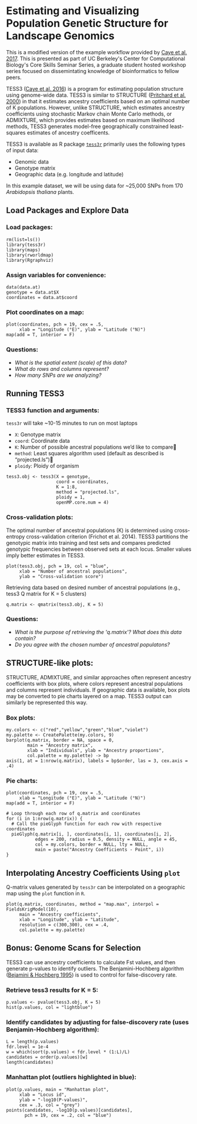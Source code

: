 # Estimating and Visualizing Population Genetic Structure for Landscape Genomics
This is a modified version of the example workflow provided by [Caye et al. 2017](https://bcm-uga.github.io/TESS3_encho_sen/articles/main-vignette.html). This is presented as part of UC Berkeley's Center for Computational Biology's Core Skills Seminar Series, a graduate student hosted workshop series focused on dissemintating knowledge of bioinformatics to fellow peers.

TESS3 ([Caye et al. 2016](https://doi.org/10.1111/1755-0998.12471)) is a program for estimating population structure using genome-wide data. TESS3 is similar to STRUCTURE ([Pritchard et al. 2000](10.1093/genetics/155.2.945)) in that it estimates ancestry coefficients based on an optimal number of K populations. However, unlike STRUCTURE, which estimates ancestry coefficients using stochastic Markov chain Monte Carlo methods, or ADMIXTURE, which provides estimates based on maximum likelihood methods, TESS3 generates model-free geographically constrained least-squares estimates of ancestry coefficents.

TESS3 is available as R package [`tess3r`](https://github.com/bcm-uga/TESS3_encho_sen) primarily uses the following types of input data:  
* Genomic data
* Genotype matrix
* Geographic data (e.g. longitude and latitude)

In this example dataset, we will be using data for ~25,000 SNPs from 170 *Arabidopsis thaliana* plants.

## Load Packages and Explore Data
### Load packages:
```{r, echo=FALSE}
rm(list=ls())
library(tess3r)
library(maps)
library(rworldmap)
library(Rgraphviz)
```

### Assign variables for convenience:
```{r, echo=FALSE}
data(data.at)
genotype = data.at$X
coordinates = data.at$coord
```

### Plot coordinates on a map:
```{r, echo=FALSE}
plot(coordinates, pch = 19, cex = .5, 
     xlab = "Longitude (°E)", ylab = "Latitude (°N)")
map(add = T, interior = F)
```

### Questions:
* *What is the spatial extent (scale) of this data?*  
* *What do rows and columns represent?*  
* *How many SNPs are we analyzing?*  

## Running TESS3 
### TESS3 function and arguments:
`tess3r` will take ~10-15 minutes to run on most laptops
* `X`: Genotype matrix
* `coord`: Coordinate data
* `K`: Number of possible ancestral populations we’d like to compare
* `method`: Least squares algorithm used (default as described is “projected.ls”)
* `ploidy`: Ploidy of organism

```{r, echo=FALSE}
tess3.obj <- tess3(X = genotype, 
                   coord = coordinates, 
                   K = 1:8, 
                   method = "projected.ls", 
                   ploidy = 1, 
                   openMP.core.num = 4)
```
### Cross-validation plots:
The optimal number of ancestral populations (K) is determined using cross-entropy cross-validation criterion (Frichot et al. 2014). TESS3 partitions the genotypic matrix into training and test sets and compares predicted genotypic frequencies between observed sets at each locus. Smaller values imply better estimates in TESS3.

```{r, echo=FALSE}
plot(tess3.obj, pch = 19, col = "blue",
     xlab = "Number of ancestral populations",
     ylab = "Cross-validation score")
```

Retrieving data based on desired number of ancestral populations (e.g., tess3 Q matrix for K = 5 clusters)
```{r, echo=FALSE}
q.matrix <- qmatrix(tess3.obj, K = 5)
```

### Questions:
* *What is the purpose of retrieving the 'q.matrix'? What does this data contain?*
* *Do you agree with the chosen number of ancestral populatons?*

## STRUCTURE-like plots:
STRUCTURE, ADMIXTURE, and similar approaches often represent ancestry coefficients with box plots, where colors represent ancestral populations and columns represent individuals. If geographic data is available, box plots may be converted to pie charts layered on a map. TESS3 output can similarly be represented this way.

### Box plots: 
```{r, echo=FALSE}
my.colors <- c("red","yellow","green","blue","violet")
my.palette <- CreatePalette(my.colors, 9)
barplot(q.matrix, border = NA, space = 0, 
        main = "Ancestry matrix", 
        xlab = "Individuals", ylab = "Ancestry proportions", 
        col.palette = my.palette) -> bp
axis(1, at = 1:nrow(q.matrix), labels = bp$order, las = 3, cex.axis = .4)
```

### Pie charts:
```{r, echo=FALSE}
plot(coordinates, pch = 19, cex = .5, 
     xlab = "Longitude (°E)", ylab = "Latitude (°N)")
map(add = T, interior = F)

# Loop through each row of q.matrix and coordinates
for (i in 1:nrow(q.matrix)) {
  # Call the pieGlyph function for each row with respective coordinates
  pieGlyph(q.matrix[i, ], coordinates[i, 1], coordinates[i, 2], 
           edges = 200, radius = 0.5, density = NULL, angle = 45, 
           col = my.colors, border = NULL, lty = NULL, 
           main = paste("Ancestry Coefficients - Point", i))
}
```
## Interpolating Ancestry Coefficients Using `plot`
Q-matrix values generated by `tess3r` can be interpolated on a geographic map using the `plot` function in `R`.

```{r, echo=FALSE}
plot(q.matrix, coordinates, method = "map.max", interpol = FieldsKrigModel(10),  
     main = "Ancestry coefficients",
     xlab = "Longitude", ylab = "Latitude", 
     resolution = c(300,300), cex = .4, 
     col.palette = my.palette)
```

## Bonus: Genome Scans for Selection
TESS3 can use ancestry coefficients to calculate Fst values, and then generate p-values to identify outliers. The Benjamini-Hochberg algorithm ([Bejamini & Hochberg 1995](https://doi.org/10.1111/j.2517-6161.1995.tb02031.x)) is used to control for false-discovery rate.

### Retrieve tess3 results for K = 5:
```{r, echo=FALSE}
p.values <- pvalue(tess3.obj, K = 5)
hist(p.values, col = "lightblue")
```

### Identify candidates by adjusting for false-discovery rate (uses Benjamin-Hochberg algorithm):
```{r, echo=FALSE}
L = length(p.values)
fdr.level = 1e-4
w = which(sort(p.values) < fdr.level * (1:L)/L)
candidates = order(p.values)[w]
length(candidates)
```

### Manhattan plot (outliers highlighted in blue):
```{r, echo=FALSE}
plot(p.values, main = "Manhattan plot", 
     xlab = "Locus id", 
     ylab = "-log10(P-values)",
     cex = .3, col = "grey")
points(candidates, -log10(p.values)[candidates], 
       pch = 19, cex = .2, col = "blue")
```
